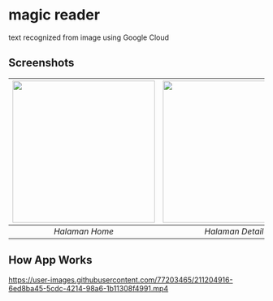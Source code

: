# magic reader
text recognized from image using Google Cloud

## Screenshots

<img src="https://user-images.githubusercontent.com/77203465/211199992-59f05027-6435-4ce7-9051-c0f8b3f24b4b.jpeg" width="280"> | <img src="https://user-images.githubusercontent.com/77203465/211200047-a71de963-c1dc-495a-a736-3e94de955389.jpeg" width="280"> | <img src="https://user-images.githubusercontent.com/77203465/211200068-4cb27cfe-415d-4671-a658-77ee41abd31a.jpeg" width="280">
:-------------------------:|:-------------------------:|:-------------------------:
<em>Halaman Home</em>  |  <em>Halaman Detail</em>  |  <em>Halaman List Text Tersimpan</em>


## How App Works

https://user-images.githubusercontent.com/77203465/211204916-6ed8ba45-5cdc-4214-98a6-1b11308f4991.mp4

